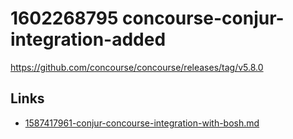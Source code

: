 # 1602268795 concourse-conjur-integration-added

https://github.com/concourse/concourse/releases/tag/v5.8.0


## Links
- [1587417961-conjur-concourse-integration-with-bosh.md](1587417961-conjur-concourse-integration-with-bosh.md)
